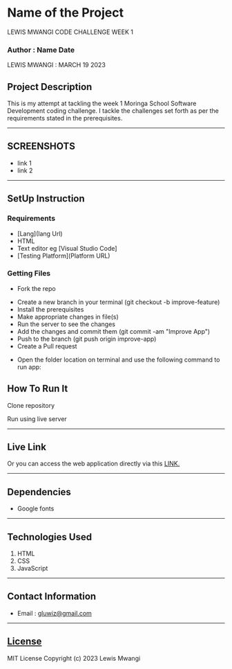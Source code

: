 # Name of the Project
LEWIS MWANGI CODE CHALLENGE WEEK 1
### Author : Name Date
LEWIS MWANGI : MARCH 19 2023
## Project Description
This is my attempt at tackling the week 1 Moringa School Software Development coding challenge. I tackle the challenges set forth as per the requirements stated in the prerequisites.
******

## SCREENSHOTS
- link 1
- link 2


********
## SetUp Instruction
### Requirements
* [Lang](lang Url)
* HTML 
* Text editor eg [Visual Studio Code]
* [Testing Platform](Platform URL)


### Getting Files
* Fork the repo
- Create a new branch in your terminal (git checkout -b improve-feature)
- Install the prerequisites
- Make appropriate changes in file(s)
- Run the server to see the changes
- Add the changes and commit them (git commit -am "Improve App")
- Push to the branch (git push origin improve-app)
- Create a Pull request
* Open the folder location on terminal and use the following command to run app:

## How To Run It
Clone repository

Run using live server
*****
## Live Link
Or you can access the web application directly via this [LINK.](link.com/)
*****
## Dependencies
- Google fonts
*****
## Technologies Used
1. HTML
2. CSS
3. JavaScript
 
*****
## Contact Information
* Email : gluwiz@gmail.com
*****
## [License](LICENSE)
MIT License
Copyright (c) 2023 Lewis Mwangi
